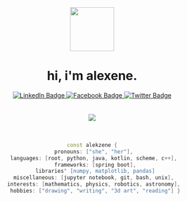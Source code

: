 <div id="icon" align="center">
  <img src="https://pbs.twimg.com/media/FhlDBigUYAAeBvB?format=png&name=small" width="100"/>
</div>
<div id="header" align="center">
  <h1>
    hi, i'm alexene.
  </h1>
</div> 
       
<div id="badges" align="center">
  <a href="https://www.linkedin.com/in/alexene-tomate/">
    <img src="https://img.shields.io/badge/LinkedIn-lightblue?logo=linkedin&logoColor=white&style=for-the-badge" alt="LinkedIn Badge"/>
  <a href="https://facebook.com/alekzene/">
    <img src="https://img.shields.io/badge/Facebook-lightblue?logo=facebook&logoColor=white&style=for-the-badge" alt="Facebook Badge"/>
  <a href="https://twitter.com/alekzene_cs">
   <img src="https://img.shields.io/badge/Twitter-lightblue?logo=twitter&logoColor=white&style=for-the-badge" alt="Twitter Badge"&nbsp/>
</div> 

<br>  

<br>  

<div id="stats" align="center">
  <img src="http://github-readme-streak-stats.herokuapp.com?user=alekzene&theme=nord&exclude_days=Sun&background=FFFFFF">

<br> 

<br>  

<br>  

```C++
const alekzene {
  pronouns: ["she", "her"], 
  languages: [root, python, java, kotlin, scheme, c++], 
  frameworks: [spring boot],
  libraries" [numpy, matplotlib, pandas]
  miscellaneous: [jupyter notebook, git, bash, unix], 
  interests: [mathematics, physics, robotics, astronomy], 
  hobbies: ["drawing", "writing", "3d art", "reading"] }
```
